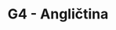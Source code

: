 ---
title: G4 - Angličtina
subject: Angličtina
layout: subject
summary: "Přehled všech témat pro angličtina v G4 popořadě:"
---